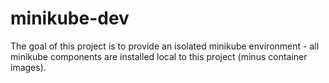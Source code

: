 # minikube-dev

The goal of this project is to provide an isolated minikube environment - all minikube components 
are installed local to this project (minus container images). 